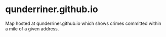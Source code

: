 # qunderriner.github.io

Map hosted at qunderriner.github.io which shows crimes committed within a mile of a given address. 
